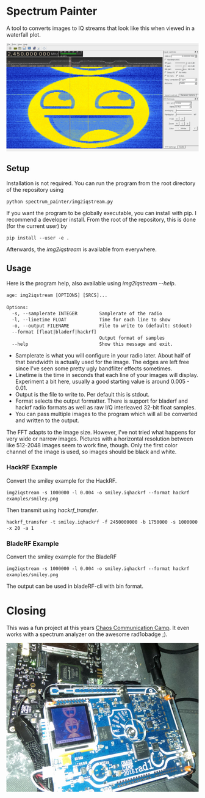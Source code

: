 # Spectrum Painter

A tool to converts images to IQ streams that look like this when viewed in a waterfall plot.

![Spectrum Example](doc/smiley.jpg)

## Setup

Installation is not required. You can run the program from the root directory of the repository using

```
python spectrum_painter/img2iqstream.py
```

If you want the program to be globally executable, you can install with pip. I recommend a developer install. From the root of the repository, this is done (for the current user) by

```
pip install --user -e .
```

Afterwards, the _img2iqstream_ is available from everywhere.

## Usage

Here is the program help, also available using _img2iqstream --help_.

```
age: img2iqstream [OPTIONS] [SRCS]...

Options:
  -s, --samplerate INTEGER        Samplerate of the radio
  -l, --linetime FLOAT            Time for each line to show
  -o, --output FILENAME           File to write to (default: stdout)
  --format [float|bladerf|hackrf]
                                  Output format of samples
  --help                          Show this message and exit.
```

 * Samplerate is what you will configure in your radio later. About half of that bandwidth is actually used for the image. The edges are left free since I've seen some pretty ugly bandfilter effects sometimes.
 * Linetime is the time in seconds that each line of your images will display. Experiment a bit here, usually a good starting value is around 0.005 - 0.01.
 * Output is the file to write to. Per default this is stdout.
 * Format selects the output formatter. There is support for bladerf and hackrf radio formats as well as raw I/Q interleaved 32-bit float samples.
 * You can pass multiple images to the program which will all be converted and written to the output.

The FFT adapts to the image size. However, I've not tried what happens for very wide or narrow images. Pictures with a horizontal resolution between like 512-2048 images seem to work fine, though. Only the first color channel of the image is used, so images should be black and white. 

### HackRF Example

Convert the smiley example for the HackRF.

```
img2iqstream -s 1000000 -l 0.004 -o smiley.iqhackrf --format hackrf examples/smiley.png
```

Then transmit using _hackrf_transfer_.

```
hackrf_transfer -t smiley.iqhackrf -f 2450000000 -b 1750000 -s 1000000 -x 20 -a 1
```

### BladeRF Example

Convert the smiley example for the BladeRF

```
img2iqstream -s 1000000 -l 0.004 -o smiley.iqhackrf --format hackrf examples/smiley.png
```

The output can be used in bladeRF-cli with bin format.

# Closing

This was a fun project at this years [Chaos Communication Camp](https://events.ccc.de/camp/2015/wiki/Main_Page). It even works with a spectrum analyzer on the awesome rad1obadge ;).

![rad1o example](doc/rad1o.jpg)
